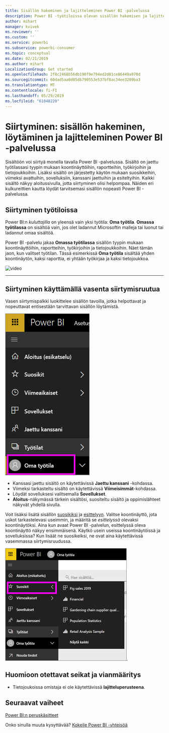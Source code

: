 ```yaml
---
title: Sisällön hakeminen ja lajitteleminen Power BI -palvelussa
description: Power BI -työtiloissa olevan sisällön hakemisen ja lajittelemisen ohjeet
author: mihart
manager: kvivek
ms.reviewer: ''
ms.custom: ''
ms.service: powerbi
ms.subservice: powerbi-consumer
ms.topic: conceptual
ms.date: 02/21/2019
ms.author: mihart
LocalizationGroup: Get started
ms.openlocfilehash: 2f8c2468b56db190f9e794ed2d81ce86449a970d
ms.sourcegitcommit: 60dad5aa0d85db790553e537bf8ac34ee3289ba3
ms.translationtype: MT
ms.contentlocale: fi-FI
ms.lasthandoff: 05/29/2019
ms.locfileid: "61048220"
---
```

# <a name="navigation-searching-finding-and-sorting-content-in-power-bi-service"></a>Siirtyminen: sisällön hakeminen, löytäminen ja lajitteleminen Power BI -palvelussa
Sisältöön voi siirtyä monella tavalla Power BI -palvelussa. Sisältö on jaettu työtilassasi tyypin mukaan koontinäyttöihin, raportteihin, työkirjoihin ja tietojoukkoihin.  Lisäksi sisältö on järjestetty käytön mukaan suosikkeihin, viimeksi avattuihin, sovelluksiin, kanssani jaettuihin ja esiteltyihin. Kaikki sisältö näkyy aloitussivulla, jotta siirtyminen olisi helpompaa. Näiden eri kulkureittien kautta löydät tarvitsemasi sisällön nopeasti Power BI -palvelussa.  

## <a name="navigation-within-workspaces"></a>Siirtyminen työtiloissa

Power BI:n *kuluttajilla* on yleensä vain yksi työtila: **Oma työtila**. **Omassa työtilassa** on sisältöä vain, jos olet ladannut Microsoftin malleja tai luonut tai ladannut omaa sisältöä.  

Power BI -palvelu jakaa **Omassa työtilassa** sisällön tyypin mukaan koontinäyttöihin, raportteihin, työkirjoihin ja tietojoukkoihin. Näet tämän jaon, kun valitset työtilan. Tässä esimerkissä **Oma työtila** sisältää yhden koontinäytön, kaksi raporttia, ei yhtään työkirjaa ja kaksi tietojoukkoa.

![video](./media/end-user-search-sort/nav.gif)

________________________________________

## <a name="navigation-using-the-left-navbar"></a>Siirtyminen käyttämällä vasenta siirtymisruutua
Vasen siirtymispalkki luokittelee sisällön tavoilla, jotka helpottavat ja nopeuttavat entisestään tarvittavan sisällön löytämistä.  

![vasen siirtymispalkki](./media/end-user-search-sort/power-bi-newnav2.png)


- Kanssasi jaettu sisältö on käytettävissä **Jaettu kanssani** -kohdassa.
- Viimeksi tarkasteltu sisältö on käytettävissä **Viimeisimmät**-kohdassa. 
- Löydät sovelluksesi valitsemalla **Sovellukset**.
- **Aloitus**-näkymässä tärkein sisältösi, suositeltu sisältö ja oppimislähteet näkyvät yhdellä sivulla.

Voit lisäksi lisätä sisällön [suosikiksi](end-user-favorite.md) ja [esittelyyn](end-user-featured.md). Valitse koontinäyttö, jota uskot tarkastelevasi useimmin, ja määritä se *esittelyssä* olevaksi koontinäytöksi. Aina kun avaat Power BI -palvelun, esittelyssä oleva koontinäyttö näkyy ensimmäisenä. Käytkö usein useissa koontinäytöissä ja sovelluksissa? Kun lisäät ne suosikeiksi, ne ovat aina käytettävissä vasemmassa siirtymisruudussa.

![Suosikit-pikaikkuna](./media/end-user-search-sort/power-bi-favorite-flyout.png).


## <a name="considerations-and-troubleshooting"></a>Huomioon otettavat seikat ja vianmääritys
* Tietojoukoissa omistaja ei ole käytettävissä **lajitteluperusteena**.

## <a name="next-steps"></a>Seuraavat vaiheet
[Power BI:n peruskäsitteet](end-user-basic-concepts.md)

Onko sinulla muuta kysyttävää? [Kokeile Power BI -yhteisöä](http://community.powerbi.com/)
